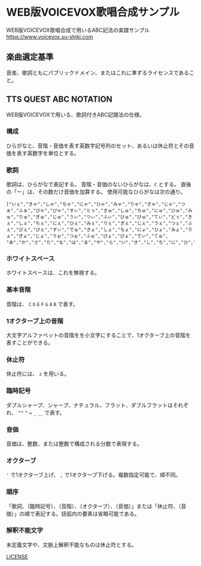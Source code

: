 # WEB版VOICEVOX歌唱合成サンプル

WEB版VOICEVOX歌唱合成で用いるABC記法の楽譜サンプル
https://www.voicevox.su-shiki.com

## 楽曲選定基準
音楽、歌詞ともにパブリックドメイン、またはこれに準ずるライセンスであること。

## TTS QUEST ABC NOTATION
WEB版VOICEVOXで用いる、歌詞付きABC記譜法の仕様。

### 構成
ひらがなと、音階・音価を表す英数字記号列のセット、あるいは休止符とその音価を表す英数字を単位とする。

### 歌詞
歌詞は、ひらがなで表記する。
音階・音価のないひらがなは、`C` とする。
直後の「ー」は、その数だけ音価を加算する。
使用可能なひらがなは次の通り。
```
["いぇ","きゃ","しゃ","ちゃ","にゃ","ひゃ","みゃ","りゃ","ぎゃ","じゃ","つぁ","ふぁ","びゃ","ぴゃ","すぃ","とぅ","きゅ","しゅ","ちゅ","にゅ","ひゅ","みゅ","りゅ","ぎゅ","じゅ","うぃ","つぃ","ふぃ","びゅ","ぴゅ","てぃ","どぅ","きぇ","しぇ","ちぇ","にぇ","ひぇ","みぇ","りぇ","ぎぇ","じぇ","うぇ","つぇ","ふぇ","びぇ","ぴぇ","ずぃ","でゅ","きょ","しょ","ちょ","にょ","ひょ","みょ","りょ","ぎょ","じょ","うぉ","つぉ","ふぉ","びょ","ぴょ","でぃ","てゅ",
"あ","か","さ","た","な","は","ま","や","ら","い","き","し","ち","に","ひ","み","う","く","す","つ","ぬ","ふ","む","ゆ","え","け","せ","て","ね","へ","め","れ","お","こ","そ","と","の","ほ","も","よ","ん","が","ざ","り","っ","ぎ","る","ろ","わ","を","だ","ば","ぱ","じ","び","ぴ","ぐ","ず","ぶ","ぷ","げ","ぜ","で","べ","ぺ","ご","ぞ","ど","ぼ","ぽ"]
```

### ホワイトスペース
ホワイトスペースは、これを無視する。

### 基本音階
音階は、 `C` `D` `E` `F` `G` `A` `B` で表す。

### 1オクターブ上の音階
大文字アルファベットの音階をを小文字にすることで、1オクターブ上の音階を表すことができる。

### 休止符
休止符には、 `z` を用いる。

### 臨時記号
ダブルシャープ、シャープ、ナチュラル、フラット、ダブルフラットはそれぞれ、 `^^` `^` `=` `_` `__` で表す。

### 音価
音価は、整数、または整数で構成される分数で表現する。

### オクターブ
`'` で1オクターブ上げ、 `,` で1オクターブ下げる。複数指定可能で、順不同。

### 順序
「歌詞、（臨時記号）、（音階）、（オクターブ）、（音価）」または「休止符、（音価）」の順で表記する。括弧内の要素は省略可能である。

### 解釈不能文字
未定義文字や、文脈上解釈不能なものは休止符とする。


[LICENSE](./LICENSE)
